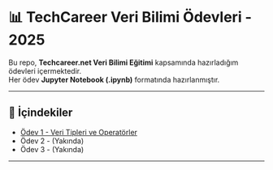 # 📊 TechCareer Veri Bilimi Ödevleri - 2025

Bu repo, **Techcareer.net Veri Bilimi Eğitimi** kapsamında hazırladığım ödevleri içermektedir.  
Her ödev **Jupyter Notebook (.ipynb)** formatında hazırlanmıştır.

---

## 📂 İçindekiler

- [Ödev 1 - Veri Tipleri ve Operatörler](./Ertuğrul%20Emre%20Köksal%20Ödev%201.ipynb)  
- Ödev 2 - (Yakında)  
- Ödev 3 - (Yakında)  

---
